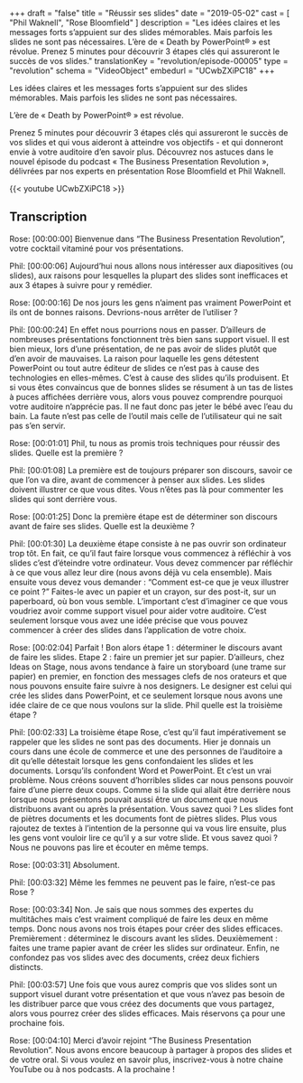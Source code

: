 +++
draft			= "false"
title			= "Réussir ses slides"
date			= "2019-05-02"
cast			= [ "Phil Waknell", "Rose Bloomfield" ]
description		= "Les idées claires et les messages forts s’appuient sur des slides mémorables. Mais parfois les slides ne sont pas nécessaires. L’ère de « Death by PowerPoint® » est révolue. Prenez 5 minutes pour découvrir 3 étapes clés qui assureront le succès de vos slides."
translationKey  = "revolution/episode-00005"
type			= "revolution"
schema			= "VideoObject"
embedurl		= "UCwbZXiPC18"
+++

Les idées claires et les messages forts s’appuient sur des slides mémorables. Mais parfois les slides ne sont pas nécessaires.

L’ère de « Death by PowerPoint® » est révolue.

Prenez 5 minutes pour découvrir 3 étapes clés qui assureront le succès de vos slides et qui vous aideront à atteindre vos objectifs - et qui donneront envie à votre auditoire d’en savoir plus. Découvrez nos astuces dans le nouvel épisode du podcast « The Business Presentation Revolution », délivrées par nos experts en présentation Rose Bloomfield et Phil Waknell.

{{< youtube UCwbZXiPC18 >}}

## Transcription
Rose: [00:00:00] Bienvenue dans “The Business Presentation Revolution”, votre cocktail vitaminé pour vos présentations. 
 
Phil: [00:00:06] Aujourd’hui nous allons nous intéresser aux diapositives (ou slides), aux raisons pour lesquelles la plupart des slides sont inefficaces et aux 3 étapes à suivre pour y remédier.
 
Rose: [00:00:16] De nos jours les gens n’aiment pas vraiment PowerPoint et ils ont de bonnes raisons. Devrions-nous arrêter de l’utiliser ?
 
Phil: [00:00:24] En effet nous pourrions nous en passer. D’ailleurs de nombreuses présentations fonctionnent très bien sans support visuel. Il est bien mieux, lors d’une présentation, de ne pas avoir de slides plutôt que d’en avoir de mauvaises. La raison pour laquelle les gens détestent PowerPoint ou tout autre éditeur de slides ce n’est pas à cause des technologies en elles-mêmes. C’est à cause des slides qu’ils produisent. Et si vous êtes convaincus que de bonnes slides se résument à un tas de listes à puces affichées derrière vous, alors vous pouvez comprendre pourquoi votre auditoire n’apprécie pas. Il ne faut donc pas jeter le bébé avec l’eau du bain. La faute n’est pas celle de l’outil mais celle de l’utilisateur qui ne sait pas s’en servir.
 
Rose: [00:01:01] Phil, tu nous as promis trois techniques pour réussir des slides. Quelle est la première ?
 
Phil: [00:01:08] La première est de toujours préparer son discours, savoir ce que l’on va dire, avant de commencer à penser aux slides. Les slides doivent illustrer ce que vous dites. Vous n’êtes pas là pour commenter les slides qui sont derrière vous.
 
Rose: [00:01:25] Donc la première étape est de déterminer son discours avant de faire ses slides. Quelle est la deuxième ?
 
Phil: [00:01:30] La deuxième étape consiste à ne pas ouvrir son ordinateur trop tôt. En fait, ce qu’il faut faire lorsque vous commencez à réfléchir à vos slides c’est d’éteindre votre ordinateur. Vous devez commencer par réfléchir à ce que vous allez leur dire (nous avons déjà vu cela ensemble). Mais ensuite vous devez vous demander : “Comment est-ce que je veux illustrer ce point ?” Faites-le avec un papier et un crayon, sur des post-it, sur un paperboard, où bon vous semble. L’important c’est d’imaginer ce que vous voudriez avoir comme support visuel pour aider votre auditoire. C’est seulement lorsque vous avez une idée précise que vous pouvez commencer à créer des slides dans l’application de votre choix.
 
Rose: [00:02:04] Parfait ! Bon alors étape 1 : déterminer le discours avant de faire les slides. Etape 2 : faire un premier jet sur papier. D’ailleurs, chez Ideas on Stage, nous avons tendance à faire un storyboard (une trame sur papier) en premier, en fonction des messages clefs de nos orateurs et que nous pouvons ensuite faire suivre à nos designers. Le designer est celui qui crée les slides dans PowerPoint, et ce seulement lorsque nous avons une idée claire de ce que nous voulons sur la slide. Phil quelle est la troisième étape ?
 
Phil: [00:02:33] La troisième étape Rose, c’est qu’il faut impérativement se rappeler que les slides ne sont pas des documents. Hier je donnais un cours dans une école de commerce et une des personnes de l’auditoire a dit qu’elle détestait lorsque les gens confondaient les slides et les documents. Lorsqu’ils confondent Word et PowerPoint. Et c’est un vrai problème. Nous créons souvent d’horribles slides car nous pensons pouvoir faire d’une pierre deux coups. Comme si la slide qui allait être derrière nous lorsque nous présentons pouvait aussi être un document que nous distribuons avant ou après la présentation.  Vous savez quoi ? Les slides font de piètres documents et les documents font de piètres slides. Plus vous rajoutez de textes à l’intention de la personne qui va vous lire ensuite, plus les gens vont vouloir lire ce qu’il y a sur votre slide. Et vous savez quoi ? Nous ne pouvons pas lire et écouter en même temps.
 
Rose: [00:03:31] Absolument.
 
Phil: [00:03:32]  Même les femmes ne peuvent pas le faire, n’est-ce pas Rose ?
 
Rose: [00:03:34] Non. Je sais que nous sommes des expertes du multitâches mais c’est vraiment compliqué de faire les deux en même temps. Donc nous avons nos trois étapes pour créer des slides efficaces. Premièrement : déterminez le discours avant les slides. Deuxièmement : faites une trame papier avant de créer les slides sur ordinateur. Enfin, ne confondez pas vos slides avec des documents, créez deux fichiers distincts. 
 
Phil: [00:03:57] Une fois que vous aurez compris que vos slides sont un support visuel durant votre présentation et que vous n’avez pas besoin de les distribuer parce que vous créez des documents que vous partagez, alors vous pourrez créer des slides efficaces. Mais réservons ça pour une prochaine fois.
 
Rose: [00:04:10] Merci d’avoir rejoint “The Business Presentation Revolution”. Nous avons encore beaucoup à partager à propos des slides et de votre oral. Si vous voulez en savoir plus, inscrivez-vous à notre chaine YouTube ou à nos podcasts. A la prochaine !
 